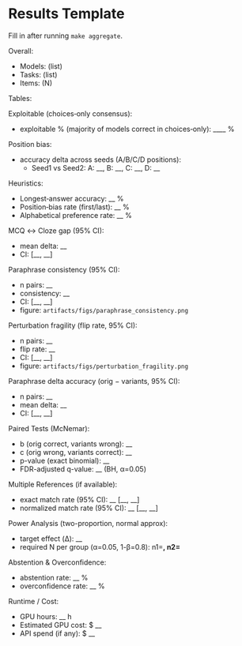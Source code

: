 # Results Template

Fill in after running `make aggregate`.

Overall:
- Models: (list)
- Tasks: (list)
- Items: (N)

Tables:

Exploitable (choices‑only consensus):
- exploitable % (majority of models correct in choices‑only): ____ %

Position bias:
- accuracy delta across seeds (A/B/C/D positions):
  - Seed1 vs Seed2: A: __, B: __, C: __, D: __

Heuristics:
- Longest‑answer accuracy: __ %
- Position‑bias rate (first/last): __ %
- Alphabetical preference rate: __ %

MCQ ↔ Cloze gap (95% CI):
- mean delta: __
- CI: [__, __]

Paraphrase consistency (95% CI):
- n pairs: __
- consistency: __
- CI: [__, __]
- figure: `artifacts/figs/paraphrase_consistency.png`

Perturbation fragility (flip rate, 95% CI):
- n pairs: __
- flip rate: __
- CI: [__, __]
- figure: `artifacts/figs/perturbation_fragility.png`

Paraphrase delta accuracy (orig − variants, 95% CI):
- n pairs: __
- mean delta: __
- CI: [__, __]

Paired Tests (McNemar):
- b (orig correct, variants wrong): __
- c (orig wrong, variants correct): __
- p-value (exact binomial): __
- FDR-adjusted q-value: __ (BH, α=0.05)

Multiple References (if available):
- exact match rate (95% CI): __ [__, __]
- normalized match rate (95% CI): __ [__, __]

Power Analysis (two-proportion, normal approx):
- target effect (Δ): __
- required N per group (α=0.05, 1-β=0.8): n1=__, n2=__

Abstention & Overconfidence:
- abstention rate: __ %
- overconfidence rate: __ %

Runtime / Cost:
- GPU hours: __ h
- Estimated GPU cost: $ __
- API spend (if any): $ __
